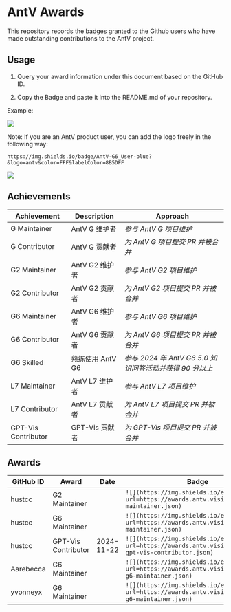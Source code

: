 
# AntV Awards

This repository records the badges granted to the Github users who have made outstanding contributions to the AntV project.


## Usage

1. Query your award information under this document based on the GitHub ID.

2. Copy the Badge and paste it into the README.md of your repository.

Example:

![](https://img.shields.io/endpoint?url=https://awards.antv.vision/aarebecca-g6-maintainer.json)

Note: If you are an AntV product user, you can add the logo freely in the following way:

```text
https://img.shields.io/badge/AntV-G6_User-blue?&logo=antv&color=FFF&labelColor=8B5DFF
```
![](https://img.shields.io/badge/AntV-G6_User-blue?&logo=antv&color=FFF&labelColor=8B5DFF)


## Achievements

| Achievement | Description | Approach |
| - | - | - |
|G Maintainer|AntV G 维护者|_参与 AntV G 项目维护_|
|G Contributor|AntV G 贡献者|_为 AntV G 项目提交 PR 并被合并_|
|G2 Maintainer|AntV G2 维护者|_参与 AntV G2 项目维护_|
|G2 Contributor|AntV G2 贡献者|_为 AntV G2 项目提交 PR 并被合并_|
|G6 Maintainer|AntV G6 维护者|_参与 AntV G6 项目维护_|
|G6 Contributor|AntV G6 贡献者|_为 AntV G6 项目提交 PR 并被合并_|
|G6 Skilled|熟练使用 AntV G6|_参与 2024 年 AntV G6 5.0 知识问答活动并获得 90 分以上_|
|L7 Maintainer|AntV L7 维护者|_参与 AntV L7 项目维护_|
|L7 Contributor|AntV L7 贡献者|_为 AntV L7 项目提交 PR 并被合并_|
|GPT-Vis Contributor|GPT-Vis 贡献者|_为 GPT-Vis 项目提交 PR 并被合并_|

## Awards

| GitHub ID | Award | Date | Badge |
| - | - | - | - |
|hustcc|G2 Maintainer||`![](https://img.shields.io/endpoint?url=https://awards.antv.vision/hustcc-g2-maintainer.json)`|
|hustcc|G6 Maintainer||`![](https://img.shields.io/endpoint?url=https://awards.antv.vision/hustcc-g6-maintainer.json)`|
|hustcc|GPT-Vis Contributor|2024-11-22|`![](https://img.shields.io/endpoint?url=https://awards.antv.vision/hustcc-gpt-vis-contributor.json)`|
|Aarebecca|G6 Maintainer||`![](https://img.shields.io/endpoint?url=https://awards.antv.vision/aarebecca-g6-maintainer.json)`|
|yvonneyx|G6 Maintainer||`![](https://img.shields.io/endpoint?url=https://awards.antv.vision/yvonneyx-g6-maintainer.json)`|
